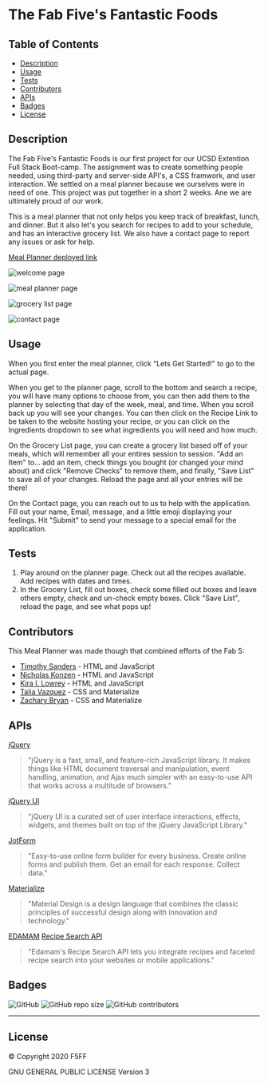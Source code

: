 # The Fab Five's Fantastic Foods

## Table of Contents

 * [Description](#description)
 * [Usage](#usage)
 * [Tests](#tests)
 * [Contributors](#contributors)
 * [APIs](#apis)
 * [Badges](#badges)
 * [License](#license)

## Description

The Fab Five's Fantastic Foods is our first project for our UCSD Extention Full Stack Boot-camp. The assignment was to create something people needed, using third-party and server-side API's, a CSS framwork, and user interaction. We settled on a meal planner because we ourselves were in need of one. This project was put together in a short 2 weeks. Ane we are ultimately proud of our work.

This is a meal planner that not only helps you keep track of breakfast, lunch, and dinner. But it also let's you search for recipes to add to your schedule, and has an interactive grocery list. We also have a contact page to report any issues or ask for help.

[Meal Planner deployed link](https://NTKonzen.github.io/mealplanner/)

![welcome page](./assets/readme-images/welcomepage.png)

![meal planner page](./assets/readme-images/plannerpage.png)

![grocery list page](./assets/readme-images/gorcerypage.png)

![contact page](./assets/readme-images/contactpage.png)

## Usage

When you first enter the meal planner, click "Lets Get Started!" to go to the actual page.

When you get to the planner page, scroll to the bottom and search a recipe, you will have many options to choose from, you can then add them to the planner by selecting that day of the week, meal, and time. When you scroll back up you will see your changes. You can then click on the Recipe Link to be taken to the website hosting your recipe, or you can click on the Ingredients dropdown to see what ingredients you will need and how much.

On the Grocery List page, you can create a grocery list based off of your meals, which will remember all your entires session to session. "Add an Item" to... add an item, check things you bought (or changed your mind about) and click "Remove Checks" to remove them, and finally, "Save List" to save all of your changes. Reload the page and all your entries will be there!

On the Contact page, you can reach out to us to help with the application. Fill out your name, Email, message, and a little emoji displaying your feelings. Hit "Submit" to send your message to a special email for the application.

## Tests

1. Play around on the planner page. Check out all the recipes available. Add recipes with dates and times.
2. In the Grocery List, fill out boxes, check some filled out boxes and leave others empty, check and un-check empty boxes. Click "Save List", reload the page, and see what pops up!

## Contributors

This Meal Planner was made though that combined efforts of the Fab 5:

 * [Timothy Sanders](https://github.com/tbsanders5) - HTML and JavaScript
 * [Nicholas Konzen](https://github.com/NTKonzen) - HTML and JavaScript
 * [Kira I. Lowrey](https://github.com/KILowrey) - HTML and JavaScript
 * [Talia Vazquez](https://github.com/taliavazquez) - CSS and Materialize
 * [Zachary Bryan](https://github.com/zacharybryan) - CSS and Materialize

## APIs

[jQuery](https://jquery.com/)

> "jQuery is a fast, small, and feature-rich JavaScript library. It makes things like HTML document traversal and manipulation, event handling, animation, and Ajax much simpler with an easy-to-use API that works across a multitude of browsers."

[jQuery UI](https://jqueryui.com/)

> "jQuery UI is a curated set of user interface interactions, effects, widgets, and themes built on top of the jQuery JavaScript Library."

[JotForm](https://www.jotform.com/)

> "Easy-to-use online form builder for every business. Create online forms and publish them. Get an email for each response. Collect data."

[Materialize](https://materializecss.com/)

> "Material Design is a design language that combines the classic principles of successful design along with innovation and technology."

[EDAMAM](https://developer.edamam.com/) [Recipe Search API](https://developer.edamam.com/edamam-recipe-api)

> "Edamam's Recipe Search API lets you integrate recipes and faceted recipe search into your websites or mobile applications."

## Badges

![GitHub](https://img.shields.io/github/license/tbsanders5/mealplanner)
![GitHub repo size](https://img.shields.io/github/repo-size/tbsanders5/mealplanner)
![GitHub contributors](https://img.shields.io/github/contributors/tbsanders5/mealplanner)

---

## License

© Copyright 2020 F5FF

GNU GENERAL PUBLIC LICENSE Version 3
